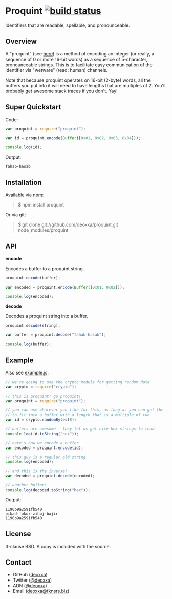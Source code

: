 Proquint [![build status](https://travis-ci.org/deoxxa/proquint.png)](https://travis-ci.org/deoxxa/proquint)
========

Identifiers that are readable, spellable, and pronounceable.

Overview
--------

A "proquint" (see [here](http://arxiv.org/html/0901.4016)) is a method of
encoding an integer (or really, a sequence of 0 or more 16-bit words) as a
sequence of 5-character, pronounceable strings. This is to facilitate easy
communication of the identifier via "wetware" (read: human) channels.

Note that because proquint operates on 16-bit (2-byte) words, all the buffers
you put into it will need to have lengths that are multiples of 2. You'll
probably get awesome stack traces if you don't. Yay!

Super Quickstart
----------------

Code:

```javascript
var proquint = require("proquint");

var id = proquint.encode(Buffer([0x01, 0x02, 0x03, 0x04]));

console.log(id);
```

Output:

```
fahab-hasab
```

Installation
------------

Available via [npm](http://npmjs.org/):

> $ npm install proquint

Or via git:

> $ git clone git://github.com/deoxxa/proquint.git node_modules/proquint

API
---

**encode**

Encodes a buffer to a proquint string.

```javascript
proquint.encode(buffer);
```

```javascript
var encoded = proquint.encode(Buffer([0x01, 0x02]));

console.log(encoded);
```

**decode**

Decodes a proquint string into a buffer.

```javascript
proquint.decode(string);
```

```javascript
var buffer = proquint.decode("fahab-hasab");

console.log(buffer);
```

Example
-------

Also see [example.js](https://github.com/deoxxa/proquint/blob/master/example.js).

```javascript
// we're going to use the crypto module for getting random data
var crypto = require("crypto");

// this is proquint! go proquint!
var proquint = require("proquint");

// you can use whatever you like for this, as long as you can get the identifier
// to fit into a buffer with a length that is a multiple of two
var id = crypto.randomBytes(8);

// buffers are awesome - they let us get nice hex strings to read
console.log(id.toString("hex"));

// here's how we encode a buffer
var encoded = proquint.encode(id);

// this guy is a regular old string
console.log(encoded);

// and this is the inverse!
var decoded = proquint.decode(encoded);

// another buffer!
console.log(decoded.toString("hex"));
```

Output:

```
1190b9a2591fb540
bikad-fokor-zihoj-bajir
1190b9a2591fb540
```

License
-------

3-clause BSD. A copy is included with the source.

Contact
-------

* GitHub ([deoxxa](http://github.com/deoxxa))
* Twitter ([@deoxxa](http://twitter.com/deoxxa))
* ADN ([@deoxxa](https://alpha.app.net/deoxxa))
* Email ([deoxxa@fknsrs.biz](mailto:deoxxa@fknsrs.biz))
